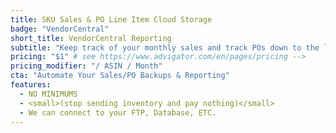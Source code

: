 ```yaml
---
title: SKU Sales & PO Line Item Cloud Storage
badge: "VendorCentral"
short_title: VendorCentral Reporting
subtitle: "Keep track of your monthly sales and track POs down to the line-item."
pricing: "$1" # see https://www.advigator.com/en/pages/pricing -->
pricing_modifier: "/ ASIN / Month"
cta: "Automate Your Sales/PO Backups & Reporting"
features:
  - NO MINIMUMS
  - <small>(stop sending inventory and pay nothing)</small>
  - We can connect to your FTP, Database, ETC.
---
```

